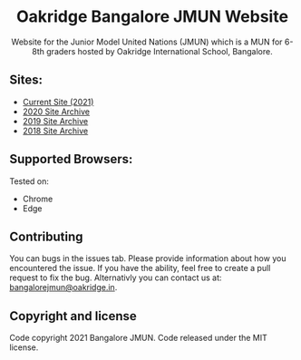 <p align="center">

  <h1 align="center">Oakridge Bangalore JMUN Website</h1>

  <p align="center">
    Website for the Junior Model United Nations (JMUN) which is a MUN for 6-8th graders hosted by Oakridge International School, Bangalore.
  </p>
</p>

## Sites:
- [Current Site (2021)](https://bangalorejmun.in)
- [2020 Site Archive](https://bangalorejmun.in/Archives/2020)
- [2019 Site Archive](https://bangalorejmun.in/Archives/2019)
- [2018 Site Archive](https://bangalorejmun.in/Archives/2018)

## Supported Browsers:
Tested on:

- Chrome
- Edge

## Contributing
You can bugs in the issues tab. Please provide information about how you encountered the issue. If you have the ability, feel free to create a pull request to fix the bug. Alternativly you can contact us at: <a href="mailto:bangalorejmun@oakridge.in" target="_blank">bangalorejmun@oakridge.in</a>. 

## Copyright and license
Code copyright 2021 Bangalore JMUN. Code released under the MIT license.
